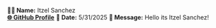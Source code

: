 **🧑‍💻 Name:** Itzel Sanchez   
[**🌐 GitHub Profile**](https://github.com/Itzelsanchezz) 
**📅 Date:**  5/31/2025 
**💬 Message:**  Hello its Itzel Sanchez!
